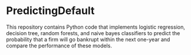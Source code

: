# PredictingDefault
This repository contains Python code that implements logistic regression, decision tree, random forests, and naive bayes classifiers to predict the probability that a firm will go bankrupt within the next one-year and compare the performance of these models.
